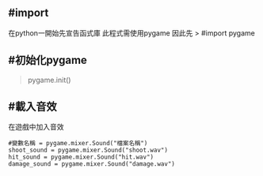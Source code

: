 ## #import
在python一開始先宣告函式庫
此程式需使用pygame
因此先 > #import pygame

## #初始化pygame
> pygame.init()

## #載入音效
在遊戲中加入音效
```
#變數名稱 = pygame.mixer.Sound("檔案名稱")
shoot_sound = pygame.mixer.Sound("shoot.wav")
hit_sound = pygame.mixer.Sound("hit.wav")
damage_sound = pygame.mixer.Sound("damage.wav")